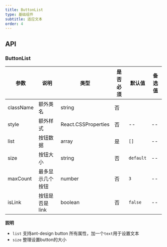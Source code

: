 ```yaml
---
title: ButtonList
type: 基础组件
subtitle: 适应文本
order: 4
---
```


## API

### ButtonList

| 参数      | 说明     | 类型   | 是否必须 | 默认值 | 备选值 |
| --------- | -------- | ------ | -------- | ------ | ------ |
| className | 额外类名 | string | 否       |        |        |
| style     | 额外样式 | React.CSSProperties  | 否 | -- |  --  |
| list | 按钮数据 | array | 是 | `[]` | -- |
| size | 按钮大小 | string | 否 | `default` | -- |
| maxCount | 最多显示几个按钮 | number | 否 | `3` | -- |
| isLink | 按钮是否是link | boolean | 否 | `false` | -- |

**説明**

* `list` 支持ant-design button 所有属性，加一个`text`用于设置文本
* `size` 整理设置button的大小
